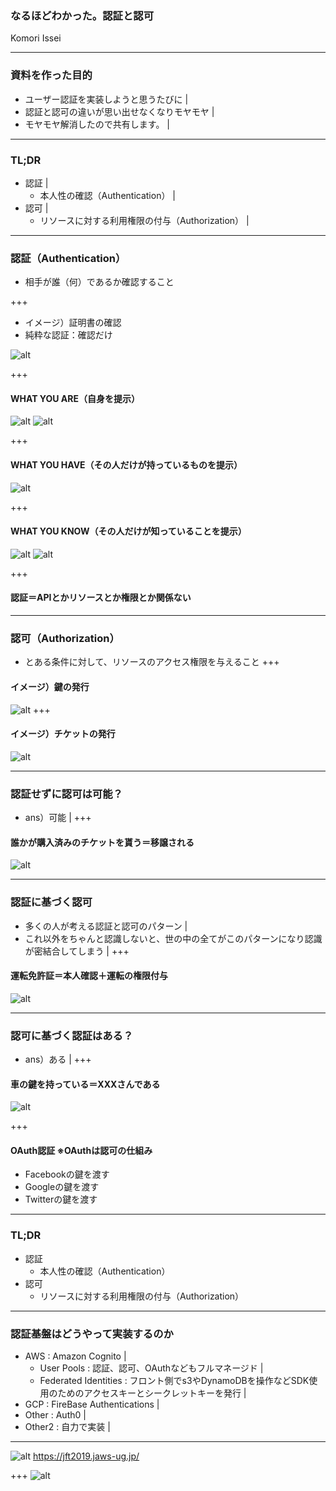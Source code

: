 ### なるほどわかった。認証と認可
Komori Issei

---


### 資料を作った目的
- ユーザー認証を実装しようと思うたびに |
- 認証と認可の違いが思い出せなくなりモヤモヤ |
- モヤモヤ解消したので共有します。 |

---
### TL;DR
- 認証 |
  - 本人性の確認（Authentication） |
- 認可 |
  - リソースに対する利用権限の付与（Authorization） |
---
### 認証（Authentication）
- 相手が誰（何）であるか確認すること

+++

- イメージ）証明書の確認
- 純粋な認証：確認だけ

![alt](assets/zei_shopping_mynumber.png)

+++
#### WHAT YOU ARE（自身を提示）
![alt](assets/face.png)
![alt](assets/simon.png)

+++
#### WHAT YOU HAVE（その人だけが持っているものを提示）
![alt](assets/reji_kaiinsyou_smartphone.png)

+++
#### WHAT YOU KNOW（その人だけが知っていることを提示）
![alt](assets/computer_password.png)
![alt](assets/mlitifactor.png)

+++

#### 認証＝APIとかリソースとか権限とか関係ない

---
### 認可（Authorization）
- とある条件に対して、リソースのアクセス権限を与えること
+++
#### イメージ）鍵の発行
![alt](assets/job_kagiya.png)
+++
#### イメージ）チケットの発行
![alt](assets/ticket_shopping_man.png)

---
### 認証せずに認可は可能？
- ans）可能 |
+++
#### 誰かが購入済みのチケットを貰う＝移譲される
![alt](assets/ticket_dafuya_money.png)

---
### 認証に基づく認可
- 多くの人が考える認証と認可のパターン |
- これ以外をちゃんと認識しないと、世の中の全てがこのパターンになり認識が密結合してしまう |
+++
#### 運転免許証＝本人確認＋運転の権限付与
![alt](assets/menkyo_old_man.png)

---
### 認可に基づく認証はある？
- ans）ある |
+++
#### 車の鍵を持っている＝XXXさんである
![alt](assets/oauth.png)

+++
#### OAuth認証 ※OAuthは認可の仕組み
- Facebookの鍵を渡す
- Googleの鍵を渡す
- Twitterの鍵を渡す

---
### TL;DR
- 認証
  - 本人性の確認（Authentication）
- 認可
  - リソースに対する利用権限の付与（Authorization）

---
### 認証基盤はどうやって実装するのか
- AWS    : Amazon Cognito |
  - User Pools           : 認証、認可、OAuthなどもフルマネージド |
  - Federated Identities : フロント側でs3やDynamoDBを操作などSDK使用のためのアクセスキーとシークレットキーを発行 |
- GCP    : FireBase Authentications |
- Other  : Auth0 |
- Other2 : 自力で実装 |

---
![alt](assets/jawsfesta.png)
https://jft2019.jaws-ug.jp/

+++
![alt](assets/fb_staff-1.jpg)

